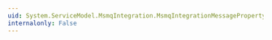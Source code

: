 ```yaml
---
uid: System.ServiceModel.MsmqIntegration.MsmqIntegrationMessageProperty.Label
internalonly: False
---
```

